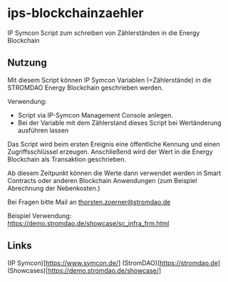 # ips-blockchainzaehler
IP Symcon Script zum schreiben von Zählerständen in die Energy Blockchain

## Nutzung
Mit diesem Script können IP Symcon Variablen (=Zählerstände) in die
STROMDAO Energy Blockchain geschrieben werden.
  
Verwendung:
  - Script via IP-Symcon Management Console anlegen.
  - Bei der Variable mit dem Zählerstand dieses Script bei Wertänderung
    ausführen lassen
  
Das Script wird beim ersten Ereignis eine öffentliche Kennung und einen
Zugriffsschlüssel erzeugen. Anschließend wird der Wert in die Energy
Blockchain als Transaktion geschrieben.
  
Ab diesem Zeitpunkt können die Werte dann verwendet werden in Smart Contracts
oder anderen Blockchain Anwendungen (zum Beispiel Abrechnung der Nebenkosten.)
  
Bei Fragen bitte Mail an thorsten.zoerner@stromdao.de
  
Beispiel Verwendung:
https://demo.stromdao.de/showcase/sc_infra_frm.html

## Links
(IP Symcon)[https://www.symcon.de/]
(StromDAO)[https://stromdao.de]
(Showcases)[https://demo.stromdao.de/showcase/]
